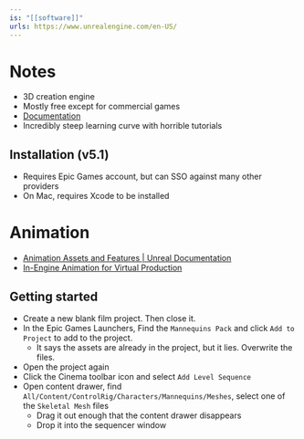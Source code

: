```yaml
---
is: "[[software]]"
urls: https://www.unrealengine.com/en-US/
---
```

# Notes
- 3D creation engine
- Mostly free except for commercial games
- [Documentation](https://docs.unrealengine.com/5.0/en-US/)
- Incredibly steep learning curve with horrible tutorials

## Installation (v5.1)
- Requires Epic Games account, but can SSO against many other providers
- On Mac, requires Xcode to be installed

# Animation
- [Animation Assets and Features | Unreal Documentation](https://docs.unrealengine.com/5.1/en-US/animation-assets-and-features-in-unreal-engine/)
- [In-Engine Animation for Virtual Production](https://dev.epicgames.com/community/learning/courses/xm/unreal-engine-in-engine-animation-for-virtual-production/VXq/unreal-engine-in-engine-animation-for-virtual-production-introduction)

## Getting started
- Create a new blank film project. Then close it.
- In the Epic Games Launchers, Find the `Mannequins Pack` and click `Add to Project` to add to the project.
	- It says the assets are already in the project, but it lies. Overwrite the files.
- Open the project again
- Click the Cinema toolbar icon and select `Add Level Sequence`
- Open content drawer, find `All/Content/ControlRig/Characters/Mannequins/Meshes`, select one of the `Skeletal Mesh` files
	- Drag it out enough that the content drawer disappears
	- Drop it into the sequencer window